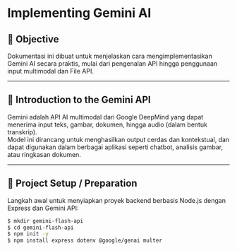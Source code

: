 # Implementing Gemini AI

## 🎯 Objective

Dokumentasi ini dibuat untuk menjelaskan cara mengimplementasikan Gemini AI secara praktis, mulai dari pengenalan API hingga penggunaan input multimodal dan File API.

---
## 🔹 Introduction to the Gemini API

Gemini adalah API AI multimodal dari Google DeepMind yang dapat menerima 
input teks, 
gambar, 
dokumen, 
hingga audio (dalam bentuk transkrip). \
Model ini dirancang untuk menghasilkan output cerdas dan kontekstual, dan dapat digunakan dalam berbagai aplikasi seperti chatbot, analisis gambar, atau ringkasan dokumen.

---
## 🔹 Project Setup / Preparation

Langkah awal untuk menyiapkan proyek backend berbasis Node.js dengan Express dan Gemini API:

```bash
$ mkdir gemini-flash-api
$ cd gemini-flash-api
$ npm init -y
$ npm install express dotenv @google/genai multer
